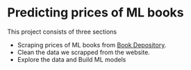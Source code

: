 # Predicting prices of ML books

This project consists of three sections
* Scraping prices of ML books from [Book Depository](https://www.bookdepository.com/).
* Clean the data we scrapped from the website.
* Explore the data and Build ML models
